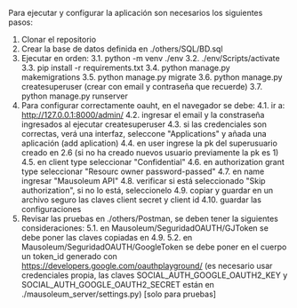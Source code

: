 Para ejecutar y configurar la aplicación son necesarios los siguientes pasos:

1. Clonar el repositorio
2. Crear la base de datos definida en ./others/SQL/BD.sql
3. Ejecutar en orden:
    3.1. python -m venv ./env
    3.2. ./env/Scripts/activate
    3.3. pip install -r requirements.txt
    3.4. python manage.py makemigrations
    3.5. python manage.py migrate
    3.6. python manage.py createsuperuser (crear con email y contraseña que recuerde)
    3.7. python manage.py runserver
4. Para configurar correctamente oauht, en el navegador se debe:
    4.1. ir a: http://127.0.0.1:8000/admin/
    4.2. ingresar el email y la constraseña ingresados al ejecutar createsuperuser
    4.3. si las credenciales son correctas, verá una interfaz, seleccone "Applications" y añada una aplicación (add aplication)
    4.4. en user ingrese la pk del superusuario creado en 2.6 (si no ha creado nuevos usuario previamente la pk es 1) 
    4.5. en client type seleccionar "Confidential"
    4.6. en authorization grant type seleccionar "Resourc owner password-passed"
    4.7. en name ingresar "Mausoleum API"
    4.8. verificar si está seleccionado "Skip authorization", si no lo está, seleccionelo
    4.9. copiar y guardar en un archivo seguro las claves client secret y client id
    4.10. guardar las configuraciones
5. Revisar las pruebas en ./others/Postman, se deben tener la siguientes consideraciones:
    5.1. en Mausoleum/SeguridadOAUTH/GJToken se debe poner las claves copiadas en 4.9.
    5.2. en Mausoleum/SeguridadOAUTH/GoogleToken se debe poner en el cuerpo un token_id generado con https://developers.google.com/oauthplayground/ (es necesario usar credenciales propia, las claves SOCIAL_AUTH_GOOGLE_OAUTH2_KEY y SOCIAL_AUTH_GOOGLE_OAUTH2_SECRET están en ./mausoleum_server/settings.py) [solo para pruebas]